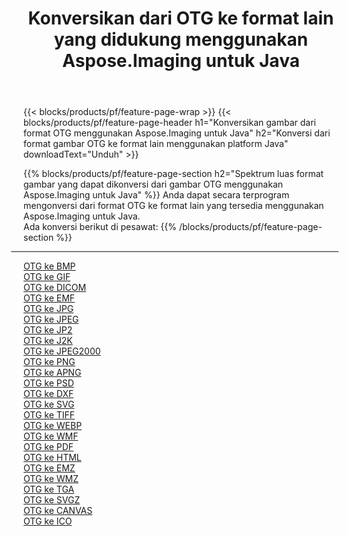 ﻿---
title: Konversikan dari OTG ke format lain yang didukung menggunakan Aspose.Imaging untuk Java 
weight: 3920
url: /id/java/conversion/from/otg 
lang: id
langdirlevel: 2
locales: zh-hans,ja,it,ru,de,es,fr,nl,id,lt,pl,pt,vi,tr,ko,zh-hant,ar,hi,th,sv,cs,uk,he
description: Aspose.Imaging dapat dengan mudah mengonversi dari OTG ke format lain menggunakan platform Java
---

{{< blocks/products/pf/feature-page-wrap >}}
{{< blocks/products/pf/feature-page-header h1="Konversikan gambar dari format OTG menggunakan Aspose.Imaging untuk Java" h2="Konversi dari format gambar OTG ke format lain menggunakan platform Java" downloadText="Unduh" >}}


{{% blocks/products/pf/feature-page-section  h2="Spektrum luas format gambar yang dapat dikonversi dari gambar OTG menggunakan Aspose.Imaging untuk Java" %}}
Anda dapat secara terprogram mengonversi dari format OTG ke format lain yang tersedia menggunakan
Aspose.Imaging untuk Java.
<br/>
Ada konversi berikut di pesawat:
{{% /blocks/products/pf/feature-page-section %}}
<div class="container-fluid productfamilypage bg-gray">
    <div class="convertypes bg-gray agp-content section">
        <div class="container">
		<hr style="margin-left:-20px;"/>
		<div class="row other-converters">
		    <div class='col-md-2 other-converter remove-lp remove-rp'><a href="/imaging/id/java/conversion/otg-to-bmp" >OTG ke BMP</a></div><div class='col-md-2 other-converter remove-lp remove-rp'><a href="/imaging/id/java/conversion/otg-to-gif" >OTG ke GIF</a></div><div class='col-md-2 other-converter remove-lp remove-rp'><a href="/imaging/id/java/conversion/otg-to-dicom" >OTG ke DICOM</a></div><div class='col-md-2 other-converter remove-lp remove-rp'><a href="/imaging/id/java/conversion/otg-to-emf" >OTG ke EMF</a></div><div class='col-md-2 other-converter remove-lp remove-rp'><a href="/imaging/id/java/conversion/otg-to-jpg" >OTG ke JPG</a></div><div class='col-md-2 other-converter remove-lp remove-rp'><a href="/imaging/id/java/conversion/otg-to-jpeg" >OTG ke JPEG</a></div><div class='col-md-2 other-converter remove-lp remove-rp'><a href="/imaging/id/java/conversion/otg-to-jp2" >OTG ke JP2</a></div><div class='col-md-2 other-converter remove-lp remove-rp'><a href="/imaging/id/java/conversion/otg-to-j2k" >OTG ke J2K</a></div><div class='col-md-2 other-converter remove-lp remove-rp'><a href="/imaging/id/java/conversion/otg-to-jpeg2000" >OTG ke JPEG2000</a></div><div class='col-md-2 other-converter remove-lp remove-rp'><a href="/imaging/id/java/conversion/otg-to-png" >OTG ke PNG</a></div><div class='col-md-2 other-converter remove-lp remove-rp'><a href="/imaging/id/java/conversion/otg-to-apng" >OTG ke APNG</a></div><div class='col-md-2 other-converter remove-lp remove-rp'><a href="/imaging/id/java/conversion/otg-to-psd" >OTG ke PSD</a></div><div class='col-md-2 other-converter remove-lp remove-rp'><a href="/imaging/id/java/conversion/otg-to-dxf" >OTG ke DXF</a></div><div class='col-md-2 other-converter remove-lp remove-rp'><a href="/imaging/id/java/conversion/otg-to-svg" >OTG ke SVG</a></div><div class='col-md-2 other-converter remove-lp remove-rp'><a href="/imaging/id/java/conversion/otg-to-tiff" >OTG ke TIFF</a></div><div class='col-md-2 other-converter remove-lp remove-rp'><a href="/imaging/id/java/conversion/otg-to-webp" >OTG ke WEBP</a></div><div class='col-md-2 other-converter remove-lp remove-rp'><a href="/imaging/id/java/conversion/otg-to-wmf" >OTG ke WMF</a></div><div class='col-md-2 other-converter remove-lp remove-rp'><a href="/imaging/id/java/conversion/otg-to-pdf" >OTG ke PDF</a></div><div class='col-md-2 other-converter remove-lp remove-rp'><a href="/imaging/id/java/conversion/otg-to-html" >OTG ke HTML</a></div><div class='col-md-2 other-converter remove-lp remove-rp'><a href="/imaging/id/java/conversion/otg-to-emz" >OTG ke EMZ</a></div><div class='col-md-2 other-converter remove-lp remove-rp'><a href="/imaging/id/java/conversion/otg-to-wmz" >OTG ke WMZ</a></div><div class='col-md-2 other-converter remove-lp remove-rp'><a href="/imaging/id/java/conversion/otg-to-tga" >OTG ke TGA</a></div><div class='col-md-2 other-converter remove-lp remove-rp'><a href="/imaging/id/java/conversion/otg-to-svgz" >OTG ke SVGZ</a></div><div class='col-md-2 other-converter remove-lp remove-rp'><a href="/imaging/id/java/conversion/otg-to-canvas" >OTG ke CANVAS</a></div><div class='col-md-2 other-converter remove-lp remove-rp'><a href="/imaging/id/java/conversion/otg-to-ico" >OTG ke ICO</a></div>
                </div>
        </div>
    </div>
</div>
<br/>

